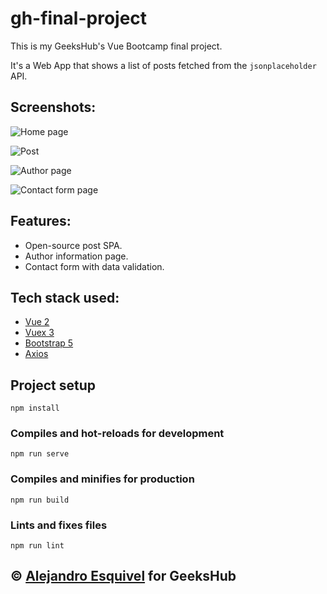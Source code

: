 # gh-final-project

This is my GeeksHub's Vue Bootcamp final project.

It's a Web App that shows a list of posts fetched from the `jsonplaceholder` API.

## Screenshots:

![Home page](https://i.imgur.com/Z10hAjp.png)

![Post](https://i.imgur.com/MW9fijn.png)

![Author page](https://i.imgur.com/d5SoI5I.png)

![Contact form page](https://i.imgur.com/vIXteYI.png)

## Features:

- Open-source post SPA.
- Author information page.
- Contact form with data validation.

## Tech stack used:

- [Vue 2](https://v2.vuejs.org/)
- [Vuex 3](https://v3.vuex.vuejs.org/)
- [Bootstrap 5](https://getbootstrap.com/)
- [Axios](https://github.com/axios/axios)

## Project setup

```
npm install
```

### Compiles and hot-reloads for development

```
npm run serve
```

### Compiles and minifies for production

```
npm run build
```

### Lints and fixes files

```
npm run lint
```

## © [Alejandro Esquivel](https://github.com/alejandro-esquivel) for GeeksHub